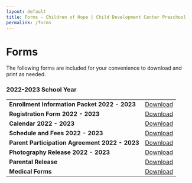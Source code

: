 ```yaml
---
layout: default
title: Forms - Children of Hope | Child Development Center Preschool
permalink: /forms
---
```


Forms
===

The following forms are included for your convenience to download and print as needed.

<div class="ui hidden divider"></div>

<h3>2022-2023 School Year</h3>
<table class="ui basic forms table">
  <tr>
    <td><b>Enrollment Information Packet 2022 - 2023 </b></td>
    <td>
      <a href="{{ site.baseurl }}/assets/forms/2022-2023/COH_Enrollment_Packet_2022-2023.pdf">Download</a>
    </td>
  </tr>
  <tr>
    <td><b>Registration Form 2022 - 2023</b></td>
    <td>
      <a href="{{ site.baseurl }}/assets/forms/2022-2023/COH_Registration_Form_2022-2023.pdf">Download</a>
    </td>
  </tr>
  <tr>
    <td><b>Calendar 2022 - 2023</b></td>
    <td>
      <a href="{{ site.baseurl }}/assets/forms/2022-2023/COH_Calendar_2022-2023.pdf">Download</a>
    </td>
  </tr>
  <tr>
    <td><b>Schedule and Fees 2022 - 2023</b></td>
    <td>
      <a href="{{ site.baseurl }}/assets/forms/2022-2023/COH_Schedule_&_Fees_2022-2023.pdf">Download</a>
    </td>
  </tr>
  <tr>
    <td><b>Parent Participation Agreement 2022 - 2023</b></td>
    <td>
      <a href="{{ site.baseurl }}/assets/forms/2022-2023/COH_Parent_Participation_Agreement_2022-2023.pdf">Download</a>
    </td>
  </tr>

  <tr>
    <td><b>Photography Release 2022 - 2023</b></td>
    <td>
      <a href="{{ site.baseurl }}/assets/forms/2022-2023/COH_Photo_Release_Form_2022-2023.pdf">Download</a>
    </td>
  </tr>

  <tr>
    <td><b>Parental Release</b></td>
    <td>
      <a href="{{ site.baseurl }}/assets/forms/COH Parent Release Form.pdf">Download</a>
    </td>
  </tr>

  <tr>
    <td><b>Medical Forms</b></td>
    <td>
      <a href="{{ site.baseurl }}/assets/forms/COH Emergency and Immunization Record Card.pdf">Download</a>
    </td>
  </tr>
</table>

